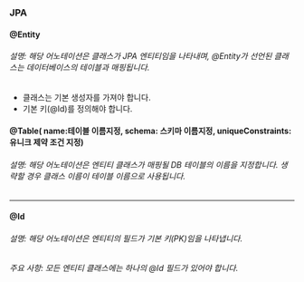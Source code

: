 ### JPA 
#### @Entity
###### 설명: 해당 어노테이션은 클래스가 JPA 엔티티임을 나타내며, @Entity가 선언된 클래스는 데이터베이스의 테이블과 매핑됩니다.
- 클래스는 기본 생성자를 가져야 합니다.
- 기본 키(@Id)를 정의해야 합니다.
#### @Table( name:테이블 이름지정, schema: 스키마 이름지정, uniqueConstraints: 유니크 제약 조건 지정)
###### 설명: 해당 어노테이션은 엔티티 클래스가 매핑될 DB 테이블의 이름을 지정합니다. 생략할 경우 클래스 이름이 테이블 이름으로 사용됩니다.

------------------------------------------------------------------------------------------------------------------------------------------------
#### @Id
###### 설명: 해당 어노테이션은 엔티티의 필드가 기본 키(PK)임을 나타냅니다.
###### 주요 사항: 모든 엔티티 클래스에는 하나의 @Id 필드가 있어야 합니다.
